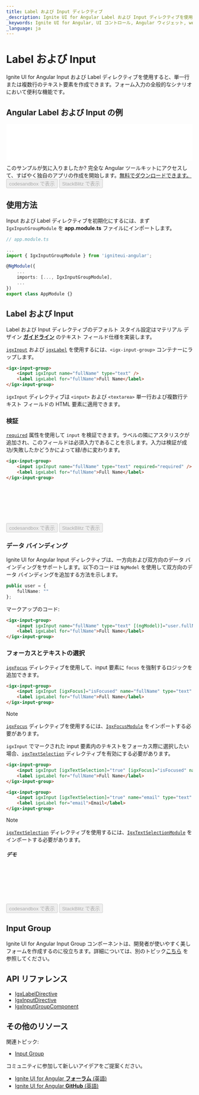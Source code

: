 ```yaml
---
title: Label および Input ディレクティブ
_description: Ignite UI for Angular Label および Input ディレクティブを使用すると、単一行または複数行のテキスト要素を作成し、CSS スタイルを追加し、その他のコントロールと統合できます。
_keywords: Ignite UI for Angular, UI コントロール, Angular ウィジェット, web ウィジェット, UI ウィジェット, Angular, ネイティブ Angular コンポーネント スィート, ネイティブ Angular コントロール, ネイティブ Angular コンポーネント ライブラリ, Angular Label コンポーネント, Angular Label コントロール, Angular Input コンポーネント, Angular Input コントロール, Input コンポーネント, Input コントロール, Label コンポーネント, Label コントロール, Angular Input ディレクティブ, Angular Label ディレクティブ, Angular Forms, Angular Reactive Forms, Angular フォームの検証
_language: ja
---
```


# Label および Input
<p class="highlight">
Ignite UI for Angular Input および Label ディレクティブを使用すると、単一行または複数行のテキスト要素を作成できます。フォーム入力の全般的なシナリオにおいて便利な機能です。
</p>
<div class="divider--half"></div>

## Angular Label および Input の例
<div class="sample-container loading" style="height:100px">
<iframe id="input-group-sample-1-frame" src='{environment:demosBaseUrl}/data-entries/input-group-sample-1' width="100%" height="100%" seamless="" frameborder="0" onload="onSampleIframeContentLoaded(this);" alt="Angular Label および Input の例"></iframe>
</div>
<p style="margin: 0;padding-top: 0.5rem">このサンプルが気に入りましたか? 完全な Angular ツールキットにアクセスして、すばやく独自のアプリの作成を開始します。<a class="no-external-icon mchNoDecorate trackCTA" target="_blank" href="https://jp.infragistics.com/products/ignite-ui-angular/download" data-xd-ga-action="Download" data-xd-ga-label="Ignite UI for Angular">無料でダウンロードできます。</a></p>
<div>
<button data-localize="codesandbox" disabled class="codesandbox-btn" data-iframe-id="input-group-sample-1-frame" data-demos-base-url="{environment:demosBaseUrl}">codesandbox で表示</button>
<button data-localize="stackblitz" disabled class="stackblitz-btn" data-iframe-id="input-group-sample-1-frame" data-demos-base-url="{environment:demosBaseUrl}">StackBlitz で表示</button>
</div>
<div class="divider--half"></div>

## 使用方法
Input および Label ディレクティブを初期化にするには、まず `IgxInputGroupModule` を **app.module.ts** ファイルにインポートします。

```typescript
// app.module.ts

...
import { IgxInputGroupModule } from 'igniteui-angular';

@NgModule({
    ...
    imports: [..., IgxInputGroupModule],
    ...
})
export class AppModule {}
```

## Label および Input
Label および Input ディレクティブのデフォルト スタイル設定はマテリアル デザイン [**ガイドライン**](https://material.io/guidelines/components/text-fields.html) のテキスト フィールド仕様を実装します。

[`igxInput`]({environment:angularApiUrl}/classes/igxinputdirective.html) および [`igxLabel`]({environment:angularApiUrl}/classes/igxlabeldirective.html) を使用するには、`<igx-input-group>` コンテナーにラップします。

```html
<igx-input-group>
    <input igxInput name="fullName" type="text" />
    <label igxLabel for="fullName">Full Name</label>
</igx-input-group>
```

`igxInput` ディレクティブは `<input>` および `<textarea>` 単一行および複数行テキスト フィールドの HTML 要素に適用できます。

### 検証
[`required`]({environment:angularApiUrl}/classes/igxinputdirective.html#required) 属性を使用して `input` を検証できます。ラベルの隣にアスタリスクが追加され、このフィールドは必須入力であることを示します。入力は検証が成功/失敗したかどうかによって緑/赤に変わります。

```html
<igx-input-group>
    <input igxInput name="fullName" type="text" required="required" />
    <label igxLabel for="fullName">Full Name</label>
</igx-input-group>
```

<div class="sample-container loading" style="height:100px">
    <iframe id="input-group-sample-2-frame" data-src='{environment:demosBaseUrl}/data-entries/input-group-sample-2' width="100%" height="100%" seamless frameBorder="0" class="lazyload"></iframe>
</div>
<div>
<button data-localize="codesandbox" disabled class="codesandbox-btn" data-iframe-id="input-group-sample-2-frame" data-demos-base-url="{environment:demosBaseUrl}">codesandbox で表示</button>
<button data-localize="stackblitz" disabled class="stackblitz-btn" data-iframe-id="input-group-sample-2-frame" data-demos-base-url="{environment:demosBaseUrl}">StackBlitz で表示</button>
</div>
<div class="divider--half"></div>

### データ バインディング
Ignite UI for Angular Input ディレクティブは、一方向および双方向のデータ バインディングをサポートします。以下のコードは `NgModel` を使用して双方向のデータ バインディングを追加する方法を示します。

```typescript
public user = {
    fullName: ""
};

```

マークアップのコード:

```html
<igx-input-group>
    <input igxInput name="fullName" type="text" [(ngModel)]="user.fullName" required="required" />
    <label igxLabel for="fullName">Full Name</label>
</igx-input-group>
```

### フォーカスとテキストの選択

[`igxFocus`]({environment:angularApiUrl}/classes/igxfocusdirective.html) ディレクティブを使用して、input 要素に `focus` を強制するロジックを追加できます。

```html
<igx-input-group>
    <input igxInput [igxFocus]="isFocused" name="fullName" type="text" />
    <label igxLabel for="fullName">Full Name</label>
</igx-input-group>
```
>[!NOTE]
>[`igxFocus`]({environment:angularApiUrl}/classes/igxfocusdirective.html) ディレクティブを使用するには、[`IgxFocusModule`]({environment:angularApiUrl}/classes/igxfocusmodule.html) をインポートする必要があります。

`igxInput` でマークされた input 要素内のテキストをフォーカス際に選択したい場合、[`igxTextSelection`]({environment:angularApiUrl}/classes/igxtextselectiondirective.html) ディレクティブを有効にする必要があります。

```html
<igx-input-group>
    <input igxInput [igxTextSelection]="true" [igxFocus]="isFocused" name="fullName" type="text" />
    <label igxLabel for="fullName">Full Name</label>
</igx-input-group>

<igx-input-group>
    <input igxInput [igxTextSelection]="true" name="email" type="text" />
    <label igxLabel for="email">Email</label>
</igx-input-group>
```
>[!NOTE]
>[`igxTextSelection`]({environment:angularApiUrl}/classes/igxtextselectiondirective.html)  ディレクティブを使用するには、[`IgxTextSelectionModule`]({environment:angularApiUrl}/classes/igxtextselectionmodule.html) をインポートする必要があります。

##### デモ
<div class="sample-container loading" style="height: 100px">
<iframe id="input-text-selection-frame" data-src='{environment:demosBaseUrl}/data-entries/input-text-selection' width="100%" height="100%" seamless frameBorder="0" class="lazyload"></iframe>
</div>
<div>
<button data-localize="codesandbox" disabled class="codesandbox-btn" data-iframe-id="input-text-selection-frame" data-demos-base-url="{environment:demosBaseUrl}">codesandbox で表示</button>
<button data-localize="stackblitz" disabled class="stackblitz-btn" data-iframe-id="input-text-selection-frame" data-demos-base-url="{environment:demosBaseUrl}">StackBlitz で表示</button>
</div>
<div class="divider--half"></div>

## Input Group
Ignite UI for Angular Input Group コンポーネントは、開発者が使いやすく美しフォームを作成するのに役立ちます。詳細については、別のトピック[こちら](input-group.md) を参照してください。

## API リファレンス
<div class="divider--half"></div>

* [IgxLabelDirective]({environment:angularApiUrl}/classes/igxlabeldirective.html)
* [IgxInputDirective]({environment:angularApiUrl}/classes/igxinputdirective.html)
* [IgxInputGroupComponent]({environment:angularApiUrl}/classes/igxinputgroupcomponent.html)

## その他のリソース
<div class="divider--half"></div>

関連トピック:
* [Input Group](input-group.md)

コミュニティに参加して新しいアイデアをご提案ください。
* [Ignite UI for Angular **フォーラム** (英語)](https://www.infragistics.com/community/forums/f/ignite-ui-for-angular)
* [Ignite UI for Angular **GitHub** (英語)](https://github.com/IgniteUI/igniteui-angular)